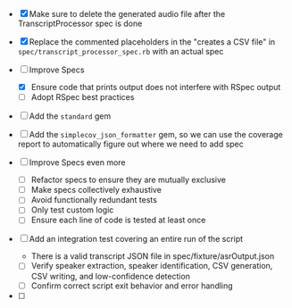 - [x] Make sure to delete the generated audio file after the TranscriptProcessor spec is done

- [x] Replace the commented placeholders in the "creates a CSV file" in `spec/transcript_processor_spec.rb` with an actual spec

- [ ] Improve Specs
  - [x] Ensure code that prints output does not interfere with RSpec output
  - [ ] Adopt RSpec best practices

- [ ] Add the `standard` gem

- [ ] Add the `simplecov_json_formatter` gem, so we can use the coverage report to automatically figure out where we need to add spec

- [ ] Improve Specs even more
  - [ ] Refactor specs to ensure they are mutually exclusive
  - [ ] Make specs collectively exhaustive
  - [ ] Avoid functionally redundant tests
  - [ ] Only test custom logic
  - [ ] Ensure each line of code is tested at least once

- [ ] Add an integration test covering an entire run of the script
  - There is a valid transcript JSON file in spec/fixture/asrOutput.json
  - [ ] Verify speaker extraction, speaker identification, CSV generation, CSV writing, and low-confidence detection
  - [ ] Confirm correct script exit behavior and error handling

- [ ] 
